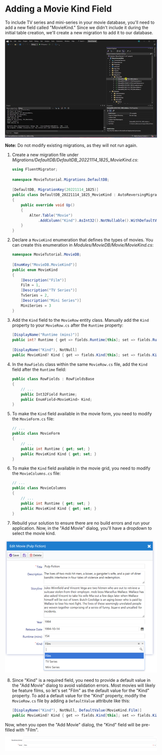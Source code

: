 # Adding a Movie Kind Field

To include TV series and mini-series in your movie database, you'll need to add a new field called "MovieKind." Since we didn't include it during the initial table creation, we'll create a new migration to add it to our database.

![Adding a Movie Kind Field Animation](img/06-adding-movie-kind-field.webp)

**Note:** Do not modify existing migrations, as they will not run again.

1. Create a new migration file under *Migrations/DefaultDB/DefaultDB_20221114_1825_MovieKind.cs*:

    ```csharp
    using FluentMigrator;

    namespace MovieTutorial.Migrations.DefaultDB;
   
    [DefaultDB, MigrationKey(20221114_1825)]
    public class DefaultDB_20221114_1825_MovieKind : AutoReversingMigration
    {
        public override void Up()
        {
            Alter.Table("Movie")
                .AddColumn("Kind").AsInt32().NotNullable().WithDefaultValue(1);
        }
    }
    ```

2. Declare a `MovieKind` enumeration that defines the types of movies. You can create this enumeration in *Modules/MovieDB/Movie/MovieKind.cs*:

    ```csharp
    namespace MovieTutorial.MovieDB;

    [EnumKey("MovieDB.MovieKind")]
    public enum MovieKind
    {
        [Description("Film")]
        Film = 1,
        [Description("TV Series")]
        TvSeries = 2,
        [Description("Mini Series")]
        MiniSeries = 3
    }
    ```

3. Add the `Kind` field to the `MovieRow` entity class. Manually add the `Kind` property to your `MovieRow.cs` after the `Runtime` property:

   ```csharp
   [DisplayName("Runtime (mins)")]
   public int? Runtime { get => fields.Runtime[this]; set => fields.Runtime[this] = value; }

   [DisplayName("Kind"), NotNull]
   public MovieKind? Kind { get => fields.Kind[this]; set => fields.Kind[this] = value; }
   ```

4. In the `RowFields` class within the same `MovieRow.cs` file, add the `Kind` field after the `Runtime` field:

   ```csharp
   public class RowFields : RowFieldsBase
   {
       // ...
       public Int32Field Runtime;
       public EnumField<MovieKind> Kind;
   }
   ```

5. To make the `Kind` field available in the movie form, you need to modify the `MovieForm.cs` file:

    ```csharp
    // ...
    public class MovieForm
    {
        // ...
        public int Runtime { get; set; }
        public MovieKind Kind { get; set; }
    }
    ```

6. To make the `Kind` field available in the movie grid, you need to modify the `MovieColumns.cs` file:

    ```csharp
    // ...
    public class MovieColumns
    {
        // ...
        public int Runtime { get; set; }
        public MovieKind Kind { get; set; }
    }
    ```

7. Rebuild your solution to ensure there are no build errors and run your application. Now, in the "Add Movie" dialog, you'll have a dropdown to select the movie kind.

![Movie Kind Selection](img/movies-kind-in-form.png)

8. Since "Kind" is a required field, you need to provide a default value in the "Add Movie" dialog to avoid validation errors. Most movies will likely be feature films, so let's set "Film" as the default value for the "Kind" property. To add a default value for the "Kind" property, modify the `MovieRow.cs` file by adding a `DefaultValue` attribute like this:

   ```csharp
   [DisplayName("Kind"), NotNull, DefaultValue(MovieKind.Film)]
   public MovieKind? Kind { get => fields.Kind[this]; set => fields.Kind[this] = value; }
   ```

Now, when you open the "Add Movie" dialog, the "Kind" field will be pre-filled with "Film".

![Movie Kind Pre-filled](img/movie-kind-pre-filled.png)